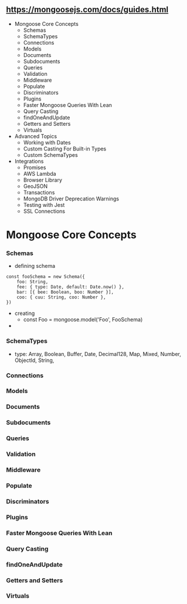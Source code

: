 ## https://mongoosejs.com/docs/guides.html
* Mongoose Core Concepts
    * Schemas
    * SchemaTypes
    * Connections
    * Models
    * Documents
    * Subdocuments
    * Queries
    * Validation
    * Middleware
    * Populate
    * Discriminators
    * Plugins
    * Faster Mongoose Queries With Lean
    * Query Casting
    * findOneAndUpdate
    * Getters and Setters
    * Virtuals
* Advanced Topics
    * Working with Dates
    * Custom Casting For Built-in Types
    * Custom SchemaTypes
* Integrations
    * Promises
    * AWS Lambda
    * Browser Library
    * GeoJSON
    * Transactions
    * MongoDB Driver Deprecation Warnings
    * Testing with Jest
    * SSL Connections



# Mongoose Core Concepts

### Schemas
* defining schema
```
const fooSchema = new Schema({
	foo: String,
	fee: { type: Date, default: Date.now() },
	bar: [{ bee: Boolean, boo: Number }],
	coo: { cuu: String, coo: Number },
})
```
* creating
	* const Foo = mongoose.model('Foo', FooSchema)
* 



### SchemaTypes
* type: Array, Boolean, Buffer, Date, Decimal128, Map, Mixed, Number, ObjectId, String,
### Connections
### Models
### Documents
### Subdocuments
### Queries
### Validation
### Middleware
### Populate
### Discriminators
### Plugins
### Faster Mongoose Queries With Lean
### Query Casting
### findOneAndUpdate
### Getters and Setters
### Virtuals